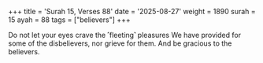 +++
title = 'Surah 15, Verses 88'
date = '2025-08-27'
weight = 1890
surah = 15
ayah = 88
tags = ["believers"]
+++

Do not let your eyes crave the ˹fleeting˺ pleasures We have provided for some of the disbelievers, nor grieve for them. And be gracious to the believers.